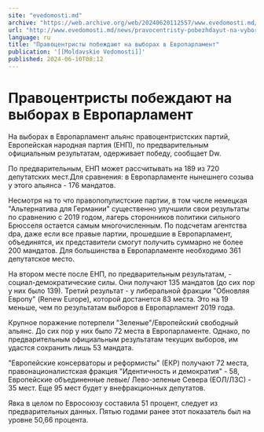 ```yaml
---
site: "evedomosti.md"
archive: "https://web.archive.org/web/20240620112557/www.evedomosti.md/news/pravocentristy-pobezhdayut-na-vyborah-v-evroparlament"
url: "http://www.evedomosti.md/news/pravocentristy-pobezhdayut-na-vyborah-v-evroparlament"
language: ru
title: "Правоцентристы побеждают на выборах в Европарламент"
publication: '[[Moldavskie Vedomosti]]'
published: 2024-06-10T08:12
---
```


# Правоцентристы побеждают на выборах в Европарламент

На выборах в Европарламент альянс правоцентристских партий, Европейская народная партия (ЕНП), по предварительным официальным результатам, одерживает победу, сообщает Dw.

По предварительным, ЕНП может рассчитывать на 189 из 720 депутатских мест.Для сравнения: в Европарламенте нынешнего созыва у этого альянса - 176 мандатов.

Несмотря на то что правопопулистские партии, в том числе немецкая "Альтернатива для Германии" существенно улучшили свои результаты по сравнению с 2019 годом, лагерь сторонников политики сильного Брюсселя остается самым многочисленным. По подсчетам агентства dpa, даже если все правые партии, прошедшие в Европарламент, объединятся, их представители смогут получить суммарно не более 200 мандатов. Для большинства в Европарламенте необходимо 361 депутатское место.

На втором месте после ЕНП, по предварительным результатам, - социал-демократические силы. Они получают 135 мандатов (до сих пор у них было 139). Третий результат - у либеральной фракции "Обновляя Европу" (Renew Europe), которой достанется 83 места. Это на 19 меньше, чем по результатам выборов в Европарламент 2019 года.

Крупное поражение потерпели "Зеленые"/Европейский свободный альянс. До сих пор у них было 72 места в Европарламенте. Однако, по предварительным официальным результатам текущих выборов, им удастся сохранить лишь 53 мандата.

"Европейские консерваторы и реформисты" (ЕКР) получают 72 места, правонационалистская фракция "Идентичность и демократия" - 58, Европейские объединенные левые/ Лево-зеленые Севера (ЕОЛ/ЛЗС) - 35 мест. Еще 95 мест будет у внефракционных депутатов.

Явка в целом по Евросоюзу составила 51 процент, следует из предварительных данных. Пятью годами ранее этот показатель был на уровне 50,66 процента.